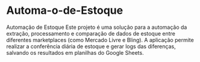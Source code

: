# Automa-o-de-Estoque
Automação de Estoque Este projeto é uma solução para a automação da extração, processamento e comparação de dados de estoque entre diferentes marketplaces (como Mercado Livre e Bling). A aplicação permite realizar a conferência diária de estoque e gerar logs das diferenças, salvando os resultados em planilhas do Google Sheets.
